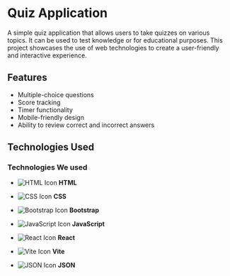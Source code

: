 # Quiz Application

A simple quiz application that allows users to take quizzes on various topics. It can be used to test knowledge or for educational purposes. This project showcases the use of web technologies to create a user-friendly and interactive experience.

## Features
- Multiple-choice questions
- Score tracking
- Timer functionality
- Mobile-friendly design
- Ability to review correct and incorrect answers

## Technologies Used

### Technologies We used
- ![HTML Icon](https://img.icons8.com/color/100/000000/html-5.png) **HTML**

- ![CSS Icon](https://img.icons8.com/color/100/000000/css3.png) **CSS**

- ![Bootstrap Icon](https://img.icons8.com/?size=100&id=ldQqWiIRv9bc&format=png&color=000000) **Bootstrap**

- ![JavaScript Icon](https://img.icons8.com/color/100/000000/javascript.png) **JavaScript**

- ![React Icon](https://img.icons8.com/?size=100&id=asWSSTBrDlTW&format=png&color=000000) **React**

- ![Vite Icon](https://img.icons8.com/?size=100&id=dJjTWMogzFzg&format=png&color=000000) **Vite**

- ![JSON Icon](https://img.icons8.com/?size=100&id=JEdjysAt9zpf&format=png&color=000000) **JSON**